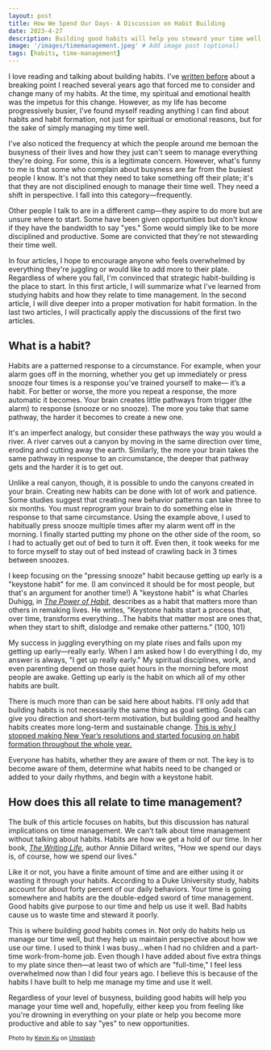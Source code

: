 ```yaml
---
layout: post
title: How We Spend Our Days- A Discussion on Habit Building
date: 2023-4-27
description: Building good habits will help you steward your time well, maintain perspective on your level of busyness, and allow you to say "yes" to opportunities that come your way.  
image: '/images/timemanagement.jpeg' # Add image post (optional)
tags: [habits, time-management]
---
```


I love reading and talking about building habits. I've [written before](https://meredithcook.net/2022/02/05/climbing-the-slide/) about a breaking point I reached several years ago that forced me to consider and change many of my habits. At the time, my spiritual and emotional health was the impetus for this change. However, as my life has become progressively busier, I've found myself reading anything I can find about habits and habit formation, not just for spiritual or emotional reasons, but for the sake of simply managing my time well.

I've also noticed the frequency at which the people around me bemoan the busyness of their lives and how they just can't seem to manage everything they're doing. For some, this is a legitimate concern. However, what's funny to me is that some who complain about busyness are far from the busiest people I know. It's not that they need to take something off their plate; it's that they are not disciplined enough to manage their time well. They need a shift in perspective. I fall into this category—frequently. 

Other people I talk to are in a different camp—they aspire to do more but are unsure where to start. Some have been given opportunities but don't know if they have the bandwidth to say "yes." Some would simply like to be more disciplined and productive. Some are convicted that they're not stewarding their time well. 

In four articles, I hope to encourage anyone who feels overwhelmed by everything they're juggling or would like to add more to their plate. Regardless of where you fall, I'm convinced that strategic habit-building is the place to start. In this first article, I will summarize what I've learned from studying habits and how they relate to time management. In the second article, I will dive deeper into a proper motivation for habit formation. In the last two articles, I will practically apply the discussions of the first two articles.

## What is a habit?

Habits are a patterned response to a circumstance. For example, when your alarm goes off in the morning, whether you get up immediately or press snooze four times is a response you’ve trained yourself to make— it’s a habit. For better or worse, the more you repeat a response, the more automatic it becomes. Your brain creates little pathways from trigger (the alarm) to response (snooze or no snooze). The more you take that same pathway, the harder it becomes to create a new one. 

It's an imperfect analogy, but consider these pathways the way you would a river. A river carves out a canyon by moving in the same direction over time, eroding and cutting away the earth. Similarly, the more your brain takes the same pathway in response to an circumstance, the deeper that pathway gets and the harder it is to get out. 

Unlike a real canyon, though, it is possible to undo the canyons created in your brain. Creating new habits can be done with lot of work and patience. Some studies suggest that creating new behavior patterns can take three to six months. You must reprogram your brain to do something else in response to that same circumstance. Using the example above, I used to habitually press snooze multiple times after my alarm went off in the morning. I finally started putting my phone on the other side of the room, so I had to actually get out of bed to turn it off. Even then, it took weeks for me to force myself to stay out of bed instead of crawling back in 3 times between snoozes.

I keep focusing on the "pressing snooze" habit because getting up early is a "keystone habit" for me. (I am convinced it should be for most people, but that's an argument for another time!) A "keystone habit" is what Charles Duhigg, in [*The Power of Habit*](https://amzn.to/3Vdo2Jh), describes as a habit that matters more than others in remaking lives. He writes, "Keystone habits start a process that, over time, transforms everything...The habits that matter most are ones that, when they start to shift, dislodge and remake other patterns." (100, 101)

My success in juggling everything on my plate rises and falls upon my getting up early—really early. When I am asked how I do everything I do, my answer is always, "I get up really early." My spiritual disciplines, work, and even parenting depend on those quiet hours in the morning before most people are awake. Getting up early is the habit on which all of my other habits are built. 

There is much more than can be said here about habits. I'll only add that building habits is not necessarily the same thing as goal setting. Goals can give you direction and short-term motivation, but building good and healthy habits creates more long-term and sustainable change. [This is why I stopped making New Year’s resolutions and started focusing on habit formation throughout the whole year.](https://meredithcook.net/2022/01/19/building-habits/) 

Everyone has habits, whether they are aware of them or not. The key is to become aware of them, determine what habits need to be changed or added to your daily rhythms, and begin with a keystone habit.

## How does this all relate to time management?

The bulk of this article focuses on habits, but this discussion has natural implications on time management. We can’t talk about time management without talking about habits. Habits are how we get a hold of our time. In her book, [*The Writing Life*](https://amzn.to/3Vc4QeF), author Annie Dillard writes, “How we spend our days is, of course, how we spend our lives."

Like it or not, you have a finite amount of time and are either using it or wasting it through your habits. According to a Duke University study, habits account for about forty percent of our daily behaviors. Your time is going somewhere and habits are the double-edged sword of time management. Good habits give purpose to our time and help us use it well. Bad habits cause us to waste time and steward it poorly.

This is where building *good* habits comes in. Not only do habits help us manage our time well, but they help us maintain perspective about how we use our time. I used to think I was busy...when I had no children and a part-time work-from-home job. Even though I have added about five extra things to my plate since then—at least two of which are "full-time," I feel less overwhelmed now than I did four years ago. I believe this is because of the habits I have built to help me manage my time and use it well.

Regardless of your level of busyness, building good habits will help you manage your time well and, hopefully, either keep you from feeling like you're drowning in everything on your plate or help you become more productive and able to say "yes" to new opportunities.  

<sub>Photo by <a href="https://unsplash.com/@ikukevk?utm_source=unsplash&utm_medium=referral&utm_content=creditCopyText">Kevin Ku</a> on <a href="https://unsplash.com/photos/aiyBwbrWWlo?utm_source=unsplash&utm_medium=referral&utm_content=creditCopyText">Unsplash</a></sub>
